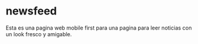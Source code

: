 # newsfeed
Esta es una pagina web mobile first para una pagina para leer noticias con un look fresco y amigable.
